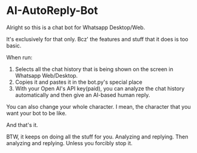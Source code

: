 # AI-AutoReply-Bot
 
Alright so this is a chat bot for Whatsapp Desktop/Web. 

It's exclusively for that only. Bcz' the features and stuff that it does is too basic.

When run:
1. Selects all the chat history that is being shown on the screen in Whatsapp Web/Desktop.
2. Copies it and pastes it in the bot.py's special place
3. With your Open AI's API key(paid), you can analyze the chat history automatically and then give an AI-based human reply.

You can also change your whole character. I mean, the character that you want your bot to be like.

And that's it.

BTW, it keeps on doing all the stuff for you.
Analyzing and replying.
Then analyzing and replying.
Unless you forcibly stop it.
